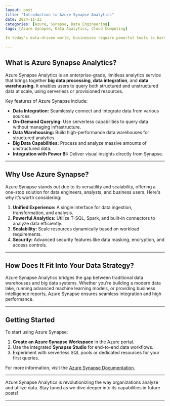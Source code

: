 ```yaml
---
layout: post
title: "Introduction to Azure Synapse Analytics"
date: 2024-11-23
categories: [Azure, Synapse, Data Engineering]
tags: [Azure Synapse, Data Analytics, Cloud Computing]

In today's data-driven world, businesses require powerful tools to harness the potential of their data. **Azure Synapse Analytics** is Microsoft's unified data integration, analytics, and big data platform designed to simplify and accelerate this process.

---
```


## What is Azure Synapse Analytics?

Azure Synapse Analytics is an enterprise-grade, limitless analytics service that brings together **big data processing**, **data integration**, and **data warehousing**. It enables users to query both structured and unstructured data at scale, using serverless or provisioned resources.

Key features of Azure Synapse include:
- **Data Integration:** Seamlessly connect and integrate data from various sources.
- **On-Demand Querying:** Use serverless capabilities to query data without managing infrastructure.
- **Data Warehousing:** Build high-performance data warehouses for structured analytics.
- **Big Data Capabilities:** Process and analyze massive amounts of unstructured data.
- **Integration with Power BI:** Deliver visual insights directly from Synapse.

---

## Why Use Azure Synapse?

Azure Synapse stands out due to its versatility and scalability, offering a one-stop solution for data engineers, analysts, and business users. Here's why it’s worth considering:
1. **Unified Experience:** A single interface for data ingestion, transformation, and analysis.
2. **Powerful Analytics:** Utilize T-SQL, Spark, and built-in connectors to analyze data efficiently.
3. **Scalability:** Scale resources dynamically based on workload requirements.
4. **Security:** Advanced security features like data masking, encryption, and access controls.

---

## How Does It Fit Into Your Data Strategy?

Azure Synapse Analytics bridges the gap between traditional data warehouses and big data systems. Whether you're building a modern data lake, running advanced machine learning models, or providing business intelligence reports, Azure Synapse ensures seamless integration and high performance.

---

## Getting Started

To start using Azure Synapse:
1. **Create an Azure Synapse Workspace** in the Azure portal.
2. Use the integrated **Synapse Studio** for end-to-end data workflows.
3. Experiment with serverless SQL pools or dedicated resources for your first queries.

For more information, visit the [Azure Synapse Documentation](https://azure.microsoft.com/en-us/products/synapse-analytics/).

---

Azure Synapse Analytics is revolutionizing the way organizations analyze and utilize data. Stay tuned as we dive deeper into its capabilities in future posts!

---
